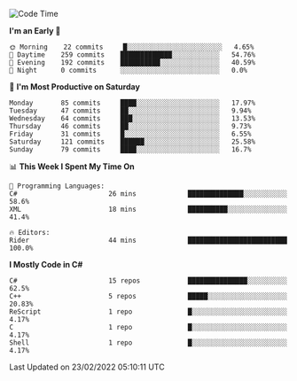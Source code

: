 <!--START_SECTION:waka-->
![Code Time](http://img.shields.io/badge/Code%20Time-757%20hrs%2022%20mins-blue)

**I'm an Early 🐤** 

```text
🌞 Morning    22 commits     █░░░░░░░░░░░░░░░░░░░░░░░░   4.65% 
🌆 Daytime    259 commits    █████████████░░░░░░░░░░░░   54.76% 
🌃 Evening    192 commits    ██████████░░░░░░░░░░░░░░░   40.59% 
🌙 Night      0 commits      ░░░░░░░░░░░░░░░░░░░░░░░░░   0.0%

```
📅 **I'm Most Productive on Saturday** 

```text
Monday       85 commits     ████░░░░░░░░░░░░░░░░░░░░░   17.97% 
Tuesday      47 commits     ██░░░░░░░░░░░░░░░░░░░░░░░   9.94% 
Wednesday    64 commits     ███░░░░░░░░░░░░░░░░░░░░░░   13.53% 
Thursday     46 commits     ██░░░░░░░░░░░░░░░░░░░░░░░   9.73% 
Friday       31 commits     █░░░░░░░░░░░░░░░░░░░░░░░░   6.55% 
Saturday     121 commits    ██████░░░░░░░░░░░░░░░░░░░   25.58% 
Sunday       79 commits     ████░░░░░░░░░░░░░░░░░░░░░   16.7%

```


📊 **This Week I Spent My Time On** 

```text
💬 Programming Languages: 
C#                       26 mins             ██████████████░░░░░░░░░░░   58.6% 
XML                      18 mins             ██████████░░░░░░░░░░░░░░░   41.4%

🔥 Editors: 
Rider                    44 mins             █████████████████████████   100.0%

```

**I Mostly Code in C#** 

```text
C#                       15 repos            ███████████████░░░░░░░░░░   62.5% 
C++                      5 repos             █████░░░░░░░░░░░░░░░░░░░░   20.83% 
ReScript                 1 repo              █░░░░░░░░░░░░░░░░░░░░░░░░   4.17% 
C                        1 repo              █░░░░░░░░░░░░░░░░░░░░░░░░   4.17% 
Shell                    1 repo              █░░░░░░░░░░░░░░░░░░░░░░░░   4.17%

```



 Last Updated on 23/02/2022 05:10:11 UTC
<!--END_SECTION:waka-->
